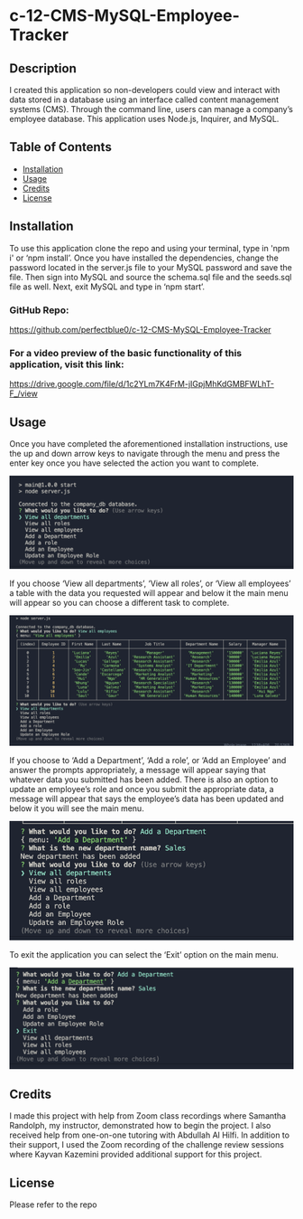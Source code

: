 # c-12-CMS-MySQL-Employee-Tracker 


## Description

I created this application so non-developers could view and interact with data stored in a database using an interface called content management systems (CMS). Through the command line, users can manage a company’s employee database. This application uses Node.js, Inquirer, and MySQL.

## Table of Contents

- [Installation](#installation)
- [Usage](#usage)
- [Credits](#credits)
- [License](#license)

## Installation

To use this application clone the repo and using your terminal, type in 'npm i' or ‘npm install’. Once you have installed the dependencies, change the password located in the server.js file to your MySQL password and save the file. Then sign into MySQL and source the schema.sql file and the seeds.sql file as well. Next, exit MySQL and type in ‘npm start’.

### GitHub Repo:
https://github.com/perfectblue0/c-12-CMS-MySQL-Employee-Tracker

### For a video preview of the basic functionality of this application, visit this link:
https://drive.google.com/file/d/1c2YLm7K4FrM-jIGpjMhKdGMBFWLhT-F_/view

## Usage

Once you have completed the aforementioned installation instructions, use the up and down arrow keys to navigate through the menu and press the enter key once you have selected the action you want to complete.  

![alt](/assets/images/start-menu.png)  

If you choose ‘View all departments’, ‘View all roles’, or ‘View all employees’ a table with the data you requested will appear and below it the main menu will appear so you can choose a different task to complete.  

![alt](/assets/images/view-emp.png)  

If you choose to ‘Add a Department’, ‘Add a role’, or ‘Add an Employee’ and answer the prompts appropriately, a message will appear saying that whatever data you submitted has been added. There is also an option to update an employee’s role and once you submit the appropriate data, a message will appear that says the employee’s data has been updated and below it you will see the main menu.  

![alt](/assets/images/added-dept.png) 

To exit the application you can select the ‘Exit’ option on the main menu.  

![alt text](assets/images/exit-menu.png)
  

## Credits

I made this project with help from Zoom class recordings where Samantha Randolph, my instructor, demonstrated how to begin the project. I also received help from one-on-one tutoring with Abdullah Al Hilfi. In addition to their support, I used the Zoom recording of the challenge review sessions where Kayvan Kazemini provided additional support for this project.
## License

Please refer to the repo
